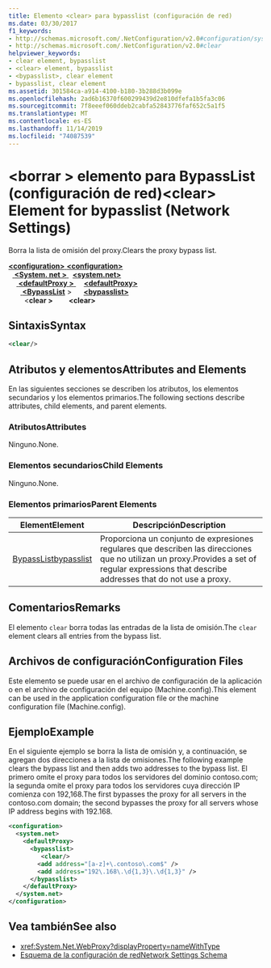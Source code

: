 ```yaml
---
title: Elemento <clear> para bypasslist (configuración de red)
ms.date: 03/30/2017
f1_keywords:
- http://schemas.microsoft.com/.NetConfiguration/v2.0#configuration/system.net/defaultProxy/bypasslist/clear
- http://schemas.microsoft.com/.NetConfiguration/v2.0#clear
helpviewer_keywords:
- clear element, bypasslist
- <clear> element, bypasslist
- <bypasslist>, clear element
- bypasslist, clear element
ms.assetid: 301584ca-a914-4100-b180-3b288d3b099e
ms.openlocfilehash: 2ad6b16370f600299439d2e810dfefa1b5fa3c06
ms.sourcegitcommit: 7f8eeef060ddeb2cabfa52843776faf652c5a1f5
ms.translationtype: MT
ms.contentlocale: es-ES
ms.lasthandoff: 11/14/2019
ms.locfileid: "74087539"
---
```

# <a name="clear-element-for-bypasslist-network-settings"></a><span data-ttu-id="3a865-102">\<borrar > elemento para BypassList (configuración de red)</span><span class="sxs-lookup"><span data-stu-id="3a865-102">\<clear> Element for bypasslist (Network Settings)</span></span>
<span data-ttu-id="3a865-103">Borra la lista de omisión del proxy.</span><span class="sxs-lookup"><span data-stu-id="3a865-103">Clears the proxy bypass list.</span></span>  
  
<span data-ttu-id="3a865-104">[ **\<configuration>** ](../configuration-element.md)</span><span class="sxs-lookup"><span data-stu-id="3a865-104">[**\<configuration>**](../configuration-element.md)</span></span>\
<span data-ttu-id="3a865-105">&nbsp;&nbsp;[ **\<System. net >** ](system-net-element-network-settings.md)</span><span class="sxs-lookup"><span data-stu-id="3a865-105">&nbsp;&nbsp;[**\<system.net>**](system-net-element-network-settings.md)</span></span>\
<span data-ttu-id="3a865-106">&nbsp;&nbsp;&nbsp;&nbsp;[ **\<defaultProxy >** ](defaultproxy-element-network-settings.md)</span><span class="sxs-lookup"><span data-stu-id="3a865-106">&nbsp;&nbsp;&nbsp;&nbsp;[**\<defaultProxy>**](defaultproxy-element-network-settings.md)</span></span>\
<span data-ttu-id="3a865-107">&nbsp;&nbsp;&nbsp;&nbsp;&nbsp;&nbsp;[ **\<BypassList**](bypasslist-element-network-settings.md) ></span><span class="sxs-lookup"><span data-stu-id="3a865-107">&nbsp;&nbsp;&nbsp;&nbsp;&nbsp;&nbsp;[**\<bypasslist>**](bypasslist-element-network-settings.md)</span></span>\
<span data-ttu-id="3a865-108">&nbsp;&nbsp;&nbsp;&nbsp;&nbsp;&nbsp;&nbsp;&nbsp;\<**clear >**</span><span class="sxs-lookup"><span data-stu-id="3a865-108">&nbsp;&nbsp;&nbsp;&nbsp;&nbsp;&nbsp;&nbsp;&nbsp;**\<clear>**</span></span>

## <a name="syntax"></a><span data-ttu-id="3a865-109">Sintaxis</span><span class="sxs-lookup"><span data-stu-id="3a865-109">Syntax</span></span>  
  
```xml  
<clear/>  
```  
  
## <a name="attributes-and-elements"></a><span data-ttu-id="3a865-110">Atributos y elementos</span><span class="sxs-lookup"><span data-stu-id="3a865-110">Attributes and Elements</span></span>  
 <span data-ttu-id="3a865-111">En las siguientes secciones se describen los atributos, los elementos secundarios y los elementos primarios.</span><span class="sxs-lookup"><span data-stu-id="3a865-111">The following sections describe attributes, child elements, and parent elements.</span></span>  
  
### <a name="attributes"></a><span data-ttu-id="3a865-112">Atributos</span><span class="sxs-lookup"><span data-stu-id="3a865-112">Attributes</span></span>  
 <span data-ttu-id="3a865-113">Ninguno.</span><span class="sxs-lookup"><span data-stu-id="3a865-113">None.</span></span>  
  
### <a name="child-elements"></a><span data-ttu-id="3a865-114">Elementos secundarios</span><span class="sxs-lookup"><span data-stu-id="3a865-114">Child Elements</span></span>  
 <span data-ttu-id="3a865-115">Ninguno.</span><span class="sxs-lookup"><span data-stu-id="3a865-115">None.</span></span>  
  
### <a name="parent-elements"></a><span data-ttu-id="3a865-116">Elementos primarios</span><span class="sxs-lookup"><span data-stu-id="3a865-116">Parent Elements</span></span>  
  
|<span data-ttu-id="3a865-117">**Element**</span><span class="sxs-lookup"><span data-stu-id="3a865-117">**Element**</span></span>|<span data-ttu-id="3a865-118">**Descripción**</span><span class="sxs-lookup"><span data-stu-id="3a865-118">**Description**</span></span>|  
|-----------------|---------------------|  
|[<span data-ttu-id="3a865-119">BypassList</span><span class="sxs-lookup"><span data-stu-id="3a865-119">bypasslist</span></span>](bypasslist-element-network-settings.md)|<span data-ttu-id="3a865-120">Proporciona un conjunto de expresiones regulares que describen las direcciones que no utilizan un proxy.</span><span class="sxs-lookup"><span data-stu-id="3a865-120">Provides a set of regular expressions that describe addresses that do not use a proxy.</span></span>|  
  
## <a name="remarks"></a><span data-ttu-id="3a865-121">Comentarios</span><span class="sxs-lookup"><span data-stu-id="3a865-121">Remarks</span></span>  
 <span data-ttu-id="3a865-122">El elemento `clear` borra todas las entradas de la lista de omisión.</span><span class="sxs-lookup"><span data-stu-id="3a865-122">The `clear` element clears all entries from the bypass list.</span></span>  
  
## <a name="configuration-files"></a><span data-ttu-id="3a865-123">Archivos de configuración</span><span class="sxs-lookup"><span data-stu-id="3a865-123">Configuration Files</span></span>  
 <span data-ttu-id="3a865-124">Este elemento se puede usar en el archivo de configuración de la aplicación o en el archivo de configuración del equipo (Machine.config).</span><span class="sxs-lookup"><span data-stu-id="3a865-124">This element can be used in the application configuration file or the machine configuration file (Machine.config).</span></span>  
  
## <a name="example"></a><span data-ttu-id="3a865-125">Ejemplo</span><span class="sxs-lookup"><span data-stu-id="3a865-125">Example</span></span>  
 <span data-ttu-id="3a865-126">En el siguiente ejemplo se borra la lista de omisión y, a continuación, se agregan dos direcciones a la lista de omisiones.</span><span class="sxs-lookup"><span data-stu-id="3a865-126">The following example clears the bypass list and then adds two addresses to the bypass list.</span></span> <span data-ttu-id="3a865-127">El primero omite el proxy para todos los servidores del dominio contoso.com; la segunda omite el proxy para todos los servidores cuya dirección IP comienza con 192,168.</span><span class="sxs-lookup"><span data-stu-id="3a865-127">The first bypasses the proxy for all servers in the contoso.com domain; the second bypasses the proxy for all servers whose IP address begins with 192.168.</span></span>  
  
```xml  
<configuration>  
  <system.net>  
    <defaultProxy>  
      <bypasslist>  
         <clear/>  
        <add address="[a-z]+\.contoso\.com$" />  
        <add address="192\.168\.\d{1,3}\.\d{1,3}" />  
      </bypasslist>  
    </defaultProxy>  
  </system.net>  
</configuration>   
```  
  
## <a name="see-also"></a><span data-ttu-id="3a865-128">Vea también</span><span class="sxs-lookup"><span data-stu-id="3a865-128">See also</span></span>

- <xref:System.Net.WebProxy?displayProperty=nameWithType>
- [<span data-ttu-id="3a865-129">Esquema de la configuración de red</span><span class="sxs-lookup"><span data-stu-id="3a865-129">Network Settings Schema</span></span>](index.md)

